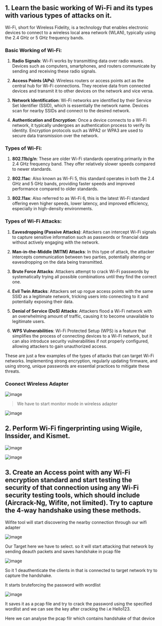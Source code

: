 ## 1. Learn the basic working of Wi-Fi and its types with various types of attacks on it.

Wi-Fi, short for Wireless Fidelity, is a technology that enables electronic devices to connect to a wireless local area network (WLAN), typically using the 2.4 GHz or 5 GHz frequency bands.

### Basic Working of Wi-Fi:

1. **Radio Signals**: Wi-Fi works by transmitting data over radio waves. Devices such as computers, smartphones, and routers communicate by sending and receiving these radio signals.

2. **Access Points (APs)**: Wireless routers or access points act as the central hub for Wi-Fi connections. They receive data from connected devices and transmit it to other devices on the network and vice versa.

3. **Network Identification**: Wi-Fi networks are identified by their Service Set Identifier (SSID), which is essentially the network name. Devices scan for nearby SSIDs and connect to the desired network.

4. **Authentication and Encryption**: Once a device connects to a Wi-Fi network, it typically undergoes an authentication process to verify its identity. Encryption protocols such as WPA2 or WPA3 are used to secure data transmission over the network.

### Types of Wi-Fi:

1. **802.11b/g/n**: These are older Wi-Fi standards operating primarily in the 2.4 GHz frequency band. They offer relatively slower speeds compared to newer standards.

2. **802.11ac**: Also known as Wi-Fi 5, this standard operates in both the 2.4 GHz and 5 GHz bands, providing faster speeds and improved performance compared to older standards.

3. **802.11ax**: Also referred to as Wi-Fi 6, this is the latest Wi-Fi standard offering even higher speeds, lower latency, and improved efficiency, especially in high-density environments.

### Types of Wi-Fi Attacks:

1. **Eavesdropping (Passive Attacks)**: Attackers can intercept Wi-Fi signals to capture sensitive information such as passwords or financial data without actively engaging with the network.

2. **Man-in-the-Middle (MITM) Attacks**: In this type of attack, the attacker intercepts communication between two parties, potentially altering or eavesdropping on the data being transmitted.

3. **Brute Force Attacks**: Attackers attempt to crack Wi-Fi passwords by systematically trying all possible combinations until they find the correct one.

4. **Evil Twin Attacks**: Attackers set up rogue access points with the same SSID as a legitimate network, tricking users into connecting to it and potentially exposing their data.

5. **Denial of Service (DoS) Attacks**: Attackers flood a Wi-Fi network with an overwhelming amount of traffic, causing it to become unavailable to legitimate users.

6. **WPS Vulnerabilities**: Wi-Fi Protected Setup (WPS) is a feature that simplifies the process of connecting devices to a Wi-Fi network, but it can also introduce security vulnerabilities if not properly configured, allowing attackers to gain unauthorized access.

These are just a few examples of the types of attacks that can target Wi-Fi networks. Implementing strong encryption, regularly updating firmware, and using strong, unique passwords are essential practices to mitigate these threats.

### Coonect Wireless Adapter

![image](https://github.com/jayshah17/Implementation-of-Cyber-Security-Lab/assets/76842630/9786d970-9b47-4471-aed0-0f40eeffbac7)

> We have to start monitor mode in wireless adapter 

![image](https://github.com/jayshah17/Implementation-of-Cyber-Security-Lab/assets/76842630/20078acb-ab3e-4dc3-8f7e-3de0d769c9fa)



## 2. Perform Wi-Fi fingerprinting using Wigile, Inssider, and Kismet.

![image](https://github.com/jayshah17/Implementation-of-Cyber-Security-Lab/assets/76842630/27845981-74e6-420e-b357-e5477951567d)



![image](https://github.com/jayshah17/Implementation-of-Cyber-Security-Lab/assets/76842630/3a55c7c0-fca8-4fcd-b927-82e93a7887b7)


## 3. Create an Access point with any Wi-Fi encryption standard and start testing the security of that connection using any Wi-Fi security testing tools, which should include (Aircrack-Ng, Wifite, not limited). Try to capture the 4-way handshake using these methods. 

Wifite tool will start discovering the nearby connection through our wifi adapter

![image](https://github.com/jayshah17/Implementation-of-Cyber-Security-Lab/assets/76842630/0f15ae79-80e5-4de5-8f71-839896af0984)

Our Target here we have to select. so it will start attacking that network by sending deauth packets and saves handshake in pcap file 

![image](https://github.com/jayshah17/Implementation-of-Cyber-Security-Lab/assets/76842630/dd255d94-72fb-48cb-b61e-019c1968a3bc)

So it 1 deauthenticate the clients in that is connected to target network try to capture the handshake.

It starts bruteforcing the password with wordlist

![image](https://github.com/jayshah17/Implementation-of-Cyber-Security-Lab/assets/76842630/60ded073-53d8-42f9-aadd-04e7302b3178)

It saves it as a pcap file and try to crack the password using the specified wordlist and we can see the key after cracking the i.e Hello123.

Here we can analyse the pcap filr which contains handshake of that device

